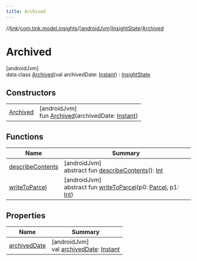 ```yaml
---
title: Archived
---
```

//[link](../../../../index.html)/[com.tink.model.insights](../../index.html)/[[androidJvm]InsightState](../index.html)/[Archived](index.html)



# Archived



[androidJvm]\
data class [Archived](index.html)(val archivedDate: [Instant](https://developer.android.com/reference/kotlin/java/time/Instant.html)) : [InsightState](../index.html)



## Constructors


| | |
|---|---|
| [Archived](-archived.html) | [androidJvm]<br>fun [Archived](-archived.html)(archivedDate: [Instant](https://developer.android.com/reference/kotlin/java/time/Instant.html)) |


## Functions


| Name | Summary |
|---|---|
| [describeContents](../../../com.tink.service.provider/[android-jvm]-provider-filter/index.html#-1578325224%2FFunctions%2F-812656150) | [androidJvm]<br>abstract fun [describeContents](../../../com.tink.service.provider/[android-jvm]-provider-filter/index.html#-1578325224%2FFunctions%2F-812656150)(): [Int](https://kotlinlang.org/api/latest/jvm/stdlib/kotlin/-int/index.html) |
| [writeToParcel](../../../com.tink.service.provider/[android-jvm]-provider-filter/index.html#-1754457655%2FFunctions%2F-812656150) | [androidJvm]<br>abstract fun [writeToParcel](../../../com.tink.service.provider/[android-jvm]-provider-filter/index.html#-1754457655%2FFunctions%2F-812656150)(p0: [Parcel](https://developer.android.com/reference/kotlin/android/os/Parcel.html), p1: [Int](https://kotlinlang.org/api/latest/jvm/stdlib/kotlin/-int/index.html)) |


## Properties


| Name | Summary |
|---|---|
| [archivedDate](archived-date.html) | [androidJvm]<br>val [archivedDate](archived-date.html): [Instant](https://developer.android.com/reference/kotlin/java/time/Instant.html) |

